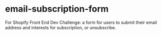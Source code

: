 # email-subscription-form
For Shopify Front End Dev Challenge: a form for users to submit their email address and interests for subscription, or unsubscribe.
